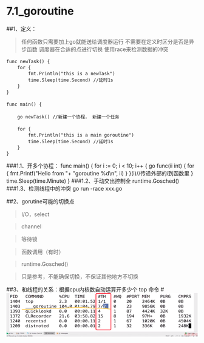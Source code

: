 # 7.1_goroutine

##1、定义：
>任何函数只需要加上go就能送给调度器运行
>不需要在定义时区分是否是异步函数
>调度器在合适的点进行切换
>使用race来检测数据的冲突

    func newTask() {
    	for {
    		fmt.Println("this is a newTask")
    		time.Sleep(time.Second) //延时1s
    	}
    }
    
    func main() {
    
    	go newTask() //新建一个协程， 新建一个任务
    
    	for {
    		fmt.Println("this is a main goroutine")
    		time.Sleep(time.Second) //延时1s
    	}
    }

###1.1、开多个协程：
        func main() {
        	for i := 0; i < 10; i++ {
        		go func(ii int) {
        			for {
        				fmt.Printf("Hello from "+
        					"goroutine %d\n", ii)
        			}
        		}(i)//传递外部的i到函数里
        	}
        	time.Sleep(time.Minute)
        }
###1.2、手动交出控制全
    runtime.Gosched()
###1.3、检测线程中的冲突
    go run -race xxx.go
    
##2、gorutine可能的切换点
>I/O，select

>channel

>等待锁

>函数调用（有时）

>runtime.Gosched()

>只是参考，不能确保切换，不保证其他地方不切换

##3、和线程的关系：根据cpu内核数自动运算开多少个
top 命令
#![goroutine线程](/assets/goroutine线程.png)